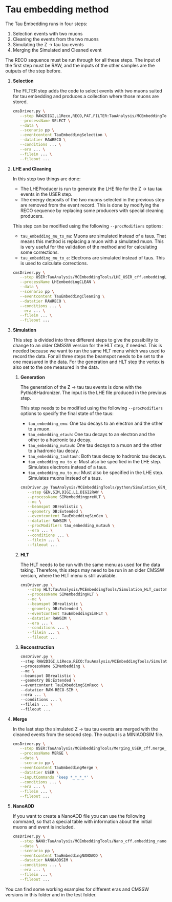 # Tau embedding method

The Tau Embedding runs in four steps:

1. Selection events with two muons
2. Cleaning the events from the two muons
3. Simulating the Z -> tau tau events
4. Merging the Simulated and Cleaned event

The RECO sequence must be run through for all these steps.
The input of the first step must be RAW, and the inputs of the other samples are the outputs of the step before.

1. **Selection**

   The FILTER step adds the code to select events with two muons suited for tau embedding and produces a collection where those muons are stored.
   ```bash
   cmsDriver.py \
      --step RAW2DIGI,L1Reco,RECO,PAT,FILTER:TauAnalysis/MCEmbeddingTools/Selection_FILTER_cff.makePatMuonsZmumuSelection \
      --processName SELECT \
      --data \
      --scenario pp \
      --eventcontent TauEmbeddingSelection \
      --datatier RAWRECO \
      --conditions ... \
      --era ... \
      --filein ... \
      --fileout ...
   ```

2. **LHE and Cleaning**

   In this step two things are done:
   - The LHEProducer is run to generate the LHE file for the Z -> tau tau events in the USER step.
   - The energy deposits of the two muons selected in the previous step are removed from the event record. This is done by modifying the RECO sequence by replacing some producers with special cleaning producers.

   This step can be modified using the following `--procModifiers` options:
   - `tau_embedding_mu_to_mu`: Muons are simulated instead of a taus. That means this method is replacing a muon with a simulated muon. This is very useful for the validation of the method and for calculating some corrections.
   - `tau_embedding_mu_to_e`: Electrons are simulated instead of taus. This is used to calculate corrections.
  
   ```bash
   cmsDriver.py \
      --step USER:TauAnalysis/MCEmbeddingTools/LHE_USER_cff.embeddingLHEProducerTask,RAW2DIGI,RECO:TauAnalysis/MCEmbeddingTools/Cleaning_RECO_cff.reconstruction \
      --processName LHEembeddingCLEAN \
      --data \
      --scenario pp \
      --eventcontent TauEmbeddingCleaning \
      --datatier RAWRECO \
      --conditions ... \
      --era ... \
      --filein ... \
      --fileout ...
   ```

3. **Simulation**

   This step is divided into three different steps to give the possibility to change to an older CMSSW version for the HLT step, if needed. This is needed because we want to run the same HLT menu which was used to record the data.
   For all three steps the beamspot needs to be set to the one measured in the data. For the generation and HLT step the vertex is also set to the one measured in the data.

   1. **Generation**

      The generation of the Z -> tau tau events is done with the Pythia8Hadronizer. The input is the LHE file produced in the previous step.

      This step needs to be modified using the following `--procModifiers` options to specify the final state of the taus:
      - `tau_embedding_emu`: One tau decays to an electron and the other to a muon.
      - `tau_embedding_etauh`: One tau decays to an electron and the other to a hadronic tau decay.
      - `tau_embedding_mutauh`: One tau decays to a muon and the other to a hadronic tau decay.
      - `tau_embedding_tauhtauh`: Both taus decay to hadronic tau decays.
      - `tau_embedding_mu_to_e`: Must also be specified in the LHE step. Simulates electrons instead of a taus.
      - `tau_embedding_mu_to_mu`: Must also be specified in the LHE step. Simulates muons instead of a taus.

      ```bash
      cmsDriver.py TauAnalysis/MCEmbeddingTools/python/Simulation_GEN_cfi.py \
         --step GEN,SIM,DIGI,L1,DIGI2RAW \
         --processName SIMembeddingpreHLT \
         --mc \
         --beamspot DBrealistic \
         --geometry DB:Extended \
         --eventcontent TauEmbeddingSimGen \
         --datatier RAWSIM \
         --procModifiers tau_embedding_mutauh \
         --era ... \
         --conditions ... \
         --filein ... \
         --fileout ...
      ```

   2. **HLT**

      The HLT needs to be run with the same menu as used for the data taking. Therefore, this steps may need to be run in an older CMSSW version, where the HLT menu is still available.

      ```bash
      cmsDriver.py \
         --step HLT:TauAnalysis/MCEmbeddingTools/Simulation_HLT_customiser_cff.embeddingHLTCustomiser.Fake2 \
         --processName SIMembeddingHLT \
         --mc \
         --beamspot DBrealistic \
         --geometry DB:Extended \
         --eventcontent TauEmbeddingSimHLT \
         --datatier RAWSIM \
         --era ... \
         --conditions ... \
         --filein ... \
         --fileout ...
      ```

   3. **Reconstruction**

      ```bash
      cmsDriver.py \
      --step RAW2DIGI,L1Reco,RECO:TauAnalysis/MCEmbeddingTools/Simulation_RECO_cff.reconstruction,RECOSIM \
      --processName SIMembedding \
      --mc \
      --beamspot DBrealistic \
      --geometry DB:Extended \
      --eventcontent TauEmbeddingSimReco \
      --datatier RAW-RECO-SIM \
      --era ... \
      --conditions ... \
      --filein ... \
      --fileout ...
      ```

4. **Merge**

   In the last step the simulated Z -> tau tau events are merged with the cleaned events from the second step. The output is a MINIAODSIM file.

   ```bash
   cmsDriver.py \
      --step USER:TauAnalysis/MCEmbeddingTools/Merging_USER_cff.merge_step,PAT \
      --processName MERGE \
      --data \
      --scenario pp \
      --eventcontent TauEmbeddingMerge \
      --datatier USER \
      --inputCommands 'keep *_*_*_*' \
      --conditions ... \
      --era ... \
      --filein ... \
      --fileout ...
   ```

5. **NanoAOD**

   If you want to create a NanoAOD file you can use the following command, so that a special table with information about the initial muons and event is included.

   ```bash
   cmsDriver.py \
      --step NANO:TauAnalysis/MCEmbeddingTools/Nano_cff.embedding_nanoAOD_seq \
      --data \
      --scenario pp \
      --eventcontent TauEmbeddingNANOAOD \
      --datatier NANOAODSIM \
      --conditions ... \
      --era ... \
      --filein ... \
      --fileout ...
   ```

You can find some working examples for different eras and CMSSW versions in this folder and in the test folder.